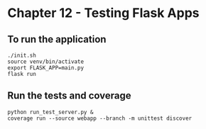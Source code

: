 Chapter 12 -  Testing Flask Apps
================================


To run the application
----------------------

```
./init.sh
source venv/bin/activate
export FLASK_APP=main.py
flask run
```

Run the tests and coverage
--------------------------

```
python run_test_server.py &
coverage run --source webapp --branch -m unittest discover
```

